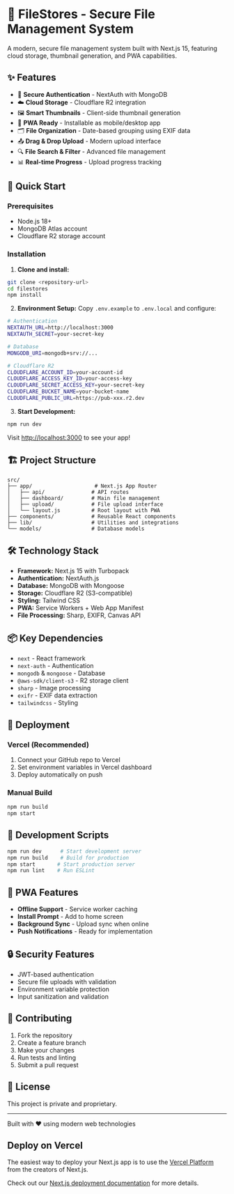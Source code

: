 # 📁 FileStores - Secure File Management System

A modern, secure file management system built with Next.js 15, featuring cloud storage, thumbnail generation, and PWA capabilities.

## ✨ Features

- 🔐 **Secure Authentication** - NextAuth with MongoDB
- ☁️ **Cloud Storage** - Cloudflare R2 integration
- 🖼️ **Smart Thumbnails** - Client-side thumbnail generation
- 📱 **PWA Ready** - Installable as mobile/desktop app
- 🗂️ **File Organization** - Date-based grouping using EXIF data
- 📤 **Drag & Drop Upload** - Modern upload interface
- 🔍 **File Search & Filter** - Advanced file management
- 📊 **Real-time Progress** - Upload progress tracking

## 🚀 Quick Start

### Prerequisites

- Node.js 18+ 
- MongoDB Atlas account
- Cloudflare R2 storage account

### Installation

1. **Clone and install:**
```bash
git clone <repository-url>
cd filestores
npm install
```

2. **Environment Setup:**
Copy `.env.example` to `.env.local` and configure:
```bash
# Authentication
NEXTAUTH_URL=http://localhost:3000
NEXTAUTH_SECRET=your-secret-key

# Database
MONGODB_URI=mongodb+srv://...

# Cloudflare R2
CLOUDFLARE_ACCOUNT_ID=your-account-id
CLOUDFLARE_ACCESS_KEY_ID=your-access-key
CLOUDFLARE_SECRET_ACCESS_KEY=your-secret-key  
CLOUDFLARE_BUCKET_NAME=your-bucket-name
CLOUDFLARE_PUBLIC_URL=https://pub-xxx.r2.dev
```

3. **Start Development:**
```bash
npm run dev
```

Visit [http://localhost:3000](http://localhost:3000) to see your app!

## 🏗️ Project Structure

```
src/
├── app/                    # Next.js App Router
│   ├── api/               # API routes
│   ├── dashboard/         # Main file management
│   ├── upload/            # File upload interface
│   └── layout.js          # Root layout with PWA
├── components/            # Reusable React components
├── lib/                   # Utilities and integrations
└── models/                # Database models
```

## 🛠️ Technology Stack

- **Framework:** Next.js 15 with Turbopack
- **Authentication:** NextAuth.js
- **Database:** MongoDB with Mongoose
- **Storage:** Cloudflare R2 (S3-compatible)
- **Styling:** Tailwind CSS
- **PWA:** Service Workers + Web App Manifest
- **File Processing:** Sharp, EXIFR, Canvas API

## 📦 Key Dependencies

- `next` - React framework
- `next-auth` - Authentication
- `mongodb` & `mongoose` - Database
- `@aws-sdk/client-s3` - R2 storage client
- `sharp` - Image processing
- `exifr` - EXIF data extraction
- `tailwindcss` - Styling

## 🎯 Deployment

### Vercel (Recommended)

1. Connect your GitHub repo to Vercel
2. Set environment variables in Vercel dashboard
3. Deploy automatically on push

### Manual Build

```bash
npm run build
npm start
```

## 🔧 Development Scripts

```bash
npm run dev      # Start development server
npm run build    # Build for production  
npm start       # Start production server
npm run lint    # Run ESLint
```

## 📱 PWA Features

- **Offline Support** - Service worker caching
- **Install Prompt** - Add to home screen
- **Background Sync** - Upload sync when online
- **Push Notifications** - Ready for implementation

## 🔒 Security Features

- JWT-based authentication
- Secure file uploads with validation
- Environment variable protection
- Input sanitization and validation

## 🤝 Contributing

1. Fork the repository
2. Create a feature branch
3. Make your changes
4. Run tests and linting
5. Submit a pull request

## 📄 License

This project is private and proprietary.

---

Built with ❤️ using modern web technologies

## Deploy on Vercel

The easiest way to deploy your Next.js app is to use the [Vercel Platform](https://vercel.com/new?utm_medium=default-template&filter=next.js&utm_source=create-next-app&utm_campaign=create-next-app-readme) from the creators of Next.js.

Check out our [Next.js deployment documentation](https://nextjs.org/docs/app/building-your-application/deploying) for more details.

